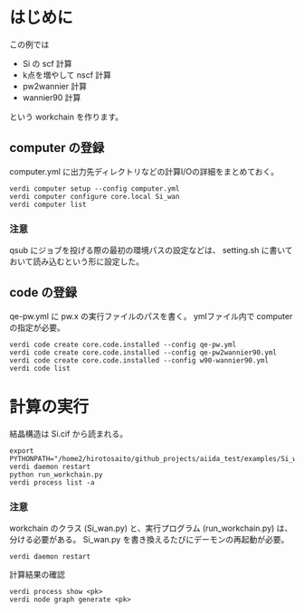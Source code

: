 
# はじめに
この例では 
* Si の scf 計算
* k点を増やして nscf 計算
* pw2wannier 計算
* wannier90 計算

という workchain を作ります。

## computer の登録
computer.yml に出力先ディレクトリなどの計算I/Oの詳細をまとめておく。
```
verdi computer setup --config computer.yml
verdi computer configure core.local Si_wan
verdi computer list
```

### 注意
qsub にジョブを投げる際の最初の環境パスの設定などは、 setting.sh に書いておいて読み込むという形に設定した。


## code の登録
qe-pw.yml に pw.x の実行ファイルのパスを書く。
ymlファイル内で computer の指定が必要。
```
verdi code create core.code.installed --config qe-pw.yml
verdi code create core.code.installed --config qe-pw2wannier90.yml
verdi code create core.code.installed --config w90-wannier90.yml
verdi code list
```

# 計算の実行
結晶構造は Si.cif から読まれる。
```
export PYTHONPATH="/home2/hirotosaito/github_projects/aiida_test/examples/Si_wan:$PYTHONPATH"
verdi daemon restart
python run_workchain.py
verdi process list -a
```
### 注意
workchain のクラス (Si_wan.py) と、実行プログラム (run_workchain.py) は、分ける必要がある。
Si_wan.py を書き換えるたびにデーモンの再起動が必要。
```
verdi daemon restart
```

計算結果の確認
```
verdi process show <pk>
verdi node graph generate <pk>
```